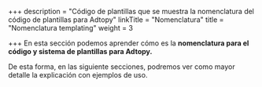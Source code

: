 +++
description = "Código de plantillas que se muestra la nomenclatura del código de plantillas para Adtopy"
linkTitle = "Nomenclatura"
title = "Nomenclatura templating"
weight = 3

+++
En esta sección podemos aprender cómo es la **nomenclatura para el código y sistema de plantillas para Adtopy.**

De esta forma, en las siguiente secciones, podremos ver como mayor detalle la explicación con ejemplos de uso.